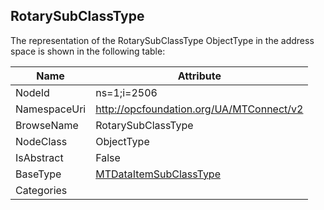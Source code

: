 <!-- objecttype -->
## RotarySubClassType
  
<!-- end of text -->
The representation of the RotarySubClassType ObjectType in the address space is shown in the following table:  

|Name|Attribute|
|---|---|
|NodeId|ns=1;i=2506|
|NamespaceUri|http://opcfoundation.org/UA/MTConnect/v2|
|BrowseName|RotarySubClassType|
|NodeClass|ObjectType|
|IsAbstract|False|
|BaseType|[MTDataItemSubClassType](../../ObjectTypes/MTDataItemSubClassType/readme.md)|
|Categories||


